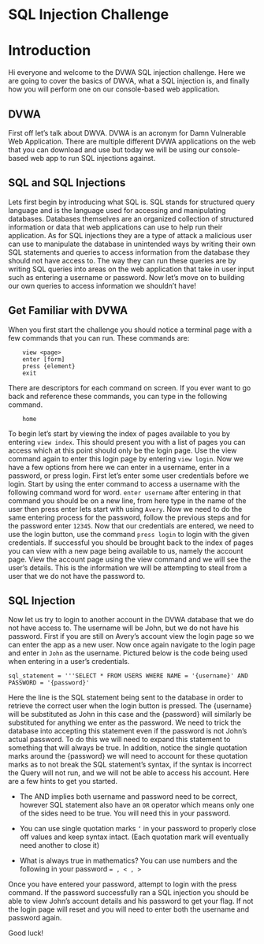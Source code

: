 # SQL Injection Challenge

# Introduction

Hi everyone and welcome to the DVWA SQL injection challenge. Here we are going to cover the basics of DWVA, what a SQL injection is, and finally how you will perform one on our console-based web application. 

## DVWA

First off let’s talk about DWVA. DVWA is an acronym for Damn Vulnerable Web Application. There are multiple different DVWA applications on the web that you can download and use but today we will be using our console-based web app to run SQL injections against.

## SQL and SQL Injections

Lets first begin by introducing what SQL is. SQL stands for structured query language and is the language used for accessing and manipulating databases. Databases themselves are an organized collection of structured information or data that web applications can use to help run their application. As for SQL injections they are a type of attack a malicious user can use to manipulate the database in unintended ways by writing their own SQL statements and queries to access information from the database they should not have access to. The way they can run these queries are by writing SQL queries into areas on the web application that take in user input such as entering a username or password. Now let’s move on to building our own queries to access information we shouldn’t have!

## Get Familiar with DVWA

When you first start the challenge you should notice a terminal page with a few commands that you can run. These commands are:

``` 
    view <page>
    enter [form]
    press {element}
    exit
```

There are descriptors for each command on screen. If you ever want to go back and reference these commands, you can type in the following command.

```
    home
```

To begin let’s start by viewing the index of pages available to you by entering 
```view index```. This should present you with a list of pages you can access which at this point should only be the login page. Use the view command again to enter this login page by entering 
```view login```. Now we have a few options from here we can enter in a username, enter in a password, or press login. First let’s enter some user credentials before we login. Start by using the enter command to access a username with the following command word for word. 
```enter username``` after entering in that command you should be on a new line, from here type in the name of the user then press enter lets start with using ```Avery```. Now we need to do the same entering process for the password, follow the previous steps and for the password enter ```12345```. Now that our credentials are entered, we need to use the login button, use the command ```press login``` to login with the given credentials. If successful you should be brought back to the index of pages you can view with a new page being available to us, namely the account page. View the account page using the view command and we will see the user’s details. This is the information we will be attempting to steal from a user that we do not have the password to.

## SQL Injection

Now let us try to login to another account in the DVWA database that we do not have access to. The username will be John, but we do not have his password. First if you are still on Avery’s account view the login page so we can enter the app as a new user. Now once again navigate to the login page and enter in ```John``` as the username. Pictured below is the code being used when entering in a user’s credentials.

```sql_statement = '''SELECT * FROM USERS WHERE NAME = '{username}' AND PASSWORD = '{password}'```

Here the line is the SQL statement being sent to the database in order to retrieve the correct user when the login button is pressed. The {username} will be substituted as John in this case and the {password} will similarly be substituted for anything we enter as the password. We need to trick the database into accepting this statement even if the password is not John’s actual password. To do this we will need to expand this statement to something that will always be true. In addition, notice the single quotation marks around the {password} we will need to account for these quotation marks as to not break the SQL statement’s syntax, if the syntax is incorrect the Query will not run, and we will not be able to access his account. Here are a few hints to get you started.

-	The AND implies both username and password need to be correct, however SQL statement also have an ```OR``` operator which means only one of the sides need to be true. You will need this in your password.

-	You can use single quotation marks ```‘``` in your password to properly close off values and keep syntax intact. (Each quotation mark will eventually need another to close it)

-	What is always true in mathematics? You can use numbers and the following in your password ```= , < , > ```

Once you have entered your password, attempt to login with the press command. If the password successfully ran a SQL injection you should be able to view John’s account details and his password to get your flag. If not the login page will reset and you will need to enter both the username and password again.

Good luck!
